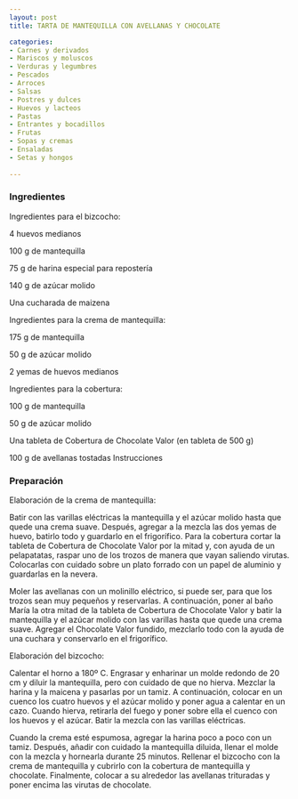 ```yaml
---
layout: post
title: TARTA DE MANTEQUILLA CON AVELLANAS Y CHOCOLATE

categories:
- Carnes y derivados
- Mariscos y moluscos
- Verduras y legumbres
- Pescados
- Arroces
- Salsas
- Postres y dulces
- Huevos y lacteos
- Pastas
- Entrantes y bocadillos
- Frutas
- Sopas y cremas
- Ensaladas
- Setas y hongos
 
---
```

<h3>Ingredientes</h3>

Ingredientes para el bizcocho:

4 huevos medianos

100 g de mantequilla

75 g de harina especial para repostería

140 g de azúcar molido

Una cucharada de maizena

Ingredientes para la crema de mantequilla:

175 g de mantequilla

50 g de azúcar molido

2 yemas de huevos medianos

Ingredientes para la cobertura:

100 g de mantequilla

50 g de azúcar molido

Una tableta de Cobertura de Chocolate Valor (en tableta de 500 g)

100 g de avellanas tostadas Instrucciones

<h3>Preparación</h3>

Elaboración de la crema de mantequilla:

Batir con las varillas eléctricas la mantequilla y el azúcar molido hasta que quede una crema suave. Después, agregar a la mezcla las dos yemas de huevo, batirlo todo y guardarlo en el frigorífico. Para la cobertura cortar la tableta de Cobertura de Chocolate Valor por la mitad y, con ayuda de un pelapatatas, raspar uno de los trozos de manera que vayan saliendo virutas. Colocarlas con cuidado sobre un plato forrado con un papel de aluminio y guardarlas en la nevera.

Moler las avellanas con un molinillo eléctrico, si puede ser, para que los trozos sean muy pequeños y reservarlas. A continuación, poner al baño María la otra mitad de la tableta de Cobertura de Chocolate Valor y batir la mantequilla y el azúcar molido con las varillas hasta que quede una crema suave. Agregar el Chocolate Valor fundido, mezclarlo todo con la ayuda de una cuchara y conservarlo en el frigorífico.

Elaboración del bizcocho:

Calentar el horno a 180&ordm; C. Engrasar y enharinar un molde redondo de 20 cm y diluir la mantequilla, pero con cuidado de que no hierva. Mezclar la harina y la maicena y pasarlas por un tamiz. A continuación, colocar en un cuenco los cuatro huevos y el azúcar molido y poner agua a calentar en un cazo. Cuando hierva, retirarla del fuego y poner sobre ella el cuenco con los huevos y el azúcar. Batir la mezcla con las varillas eléctricas.

Cuando la crema esté espumosa, agregar la harina poco a poco con un tamiz. Después, añadir con cuidado la mantequilla diluida, llenar el molde con la mezcla y hornearla durante 25 minutos. Rellenar el bizcocho con la crema de mantequilla y cubrirlo con la cobertura de mantequilla y chocolate. Finalmente, colocar a su alrededor las avellanas trituradas y poner encima las virutas de chocolate.

